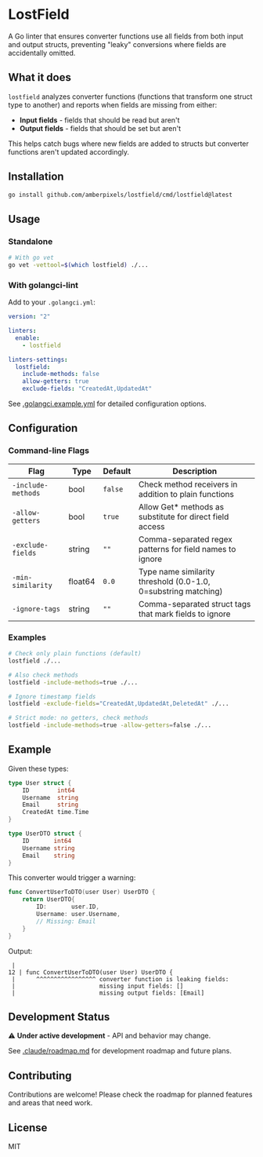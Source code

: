 # LostField

A Go linter that ensures converter functions use all fields from both input and output structs, preventing "leaky" conversions where fields are accidentally omitted.

## What it does

`lostfield` analyzes converter functions (functions that transform one struct type to another) and reports when fields are missing from either:
- **Input fields** - fields that should be read but aren't
- **Output fields** - fields that should be set but aren't

This helps catch bugs where new fields are added to structs but converter functions aren't updated accordingly.

## Installation

```bash
go install github.com/amberpixels/lostfield/cmd/lostfield@latest
```

## Usage

### Standalone

```bash
# With go vet
go vet -vettool=$(which lostfield) ./...
```

### With golangci-lint

Add to your `.golangci.yml`:

```yaml
version: "2"

linters:
  enable:
    - lostfield

linters-settings:
  lostfield:
    include-methods: false
    allow-getters: true
    exclude-fields: "CreatedAt,UpdatedAt"
```

See [.golangci.example.yml](.golangci.example.yml) for detailed configuration options.

## Configuration

### Command-line Flags

| Flag | Type | Default | Description |
|------|------|---------|-------------|
| `-include-methods` | bool | `false` | Check method receivers in addition to plain functions |
| `-allow-getters` | bool | `true` | Allow Get* methods as substitute for direct field access |
| `-exclude-fields` | string | `""` | Comma-separated regex patterns for field names to ignore |
| `-min-similarity` | float64 | `0.0` | Type name similarity threshold (0.0-1.0, 0=substring matching) |
| `-ignore-tags` | string | `""` | Comma-separated struct tags that mark fields to ignore |

### Examples

```bash
# Check only plain functions (default)
lostfield ./...

# Also check methods
lostfield -include-methods=true ./...

# Ignore timestamp fields
lostfield -exclude-fields="CreatedAt,UpdatedAt,DeletedAt" ./...

# Strict mode: no getters, check methods
lostfield -include-methods=true -allow-getters=false ./...
```

## Example

Given these types:

```go
type User struct {
    ID        int64
    Username  string
    Email     string
    CreatedAt time.Time
}

type UserDTO struct {
    ID       int64
    Username string
    Email    string
}
```

This converter would trigger a warning:

```go
func ConvertUserToDTO(user User) UserDTO {
    return UserDTO{
        ID:       user.ID,
        Username: user.Username,
        // Missing: Email
    }
}
```

Output:

```
 |
12 | func ConvertUserToDTO(user User) UserDTO {
 |      ^^^^^^^^^^^^^^^^^ converter function is leaking fields:
 |                        missing input fields: []
 |                        missing output fields: [Email]
```

## Development Status

⚠️ **Under active development** - API and behavior may change.

See [.claude/roadmap.md](.claude/roadmap.md) for development roadmap and future plans.

## Contributing

Contributions are welcome! Please check the roadmap for planned features and areas that need work.

## License

MIT
